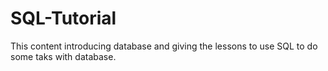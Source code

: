 # SQL-Tutorial
This content introducing database and giving the lessons to use SQL to do some taks with database.
